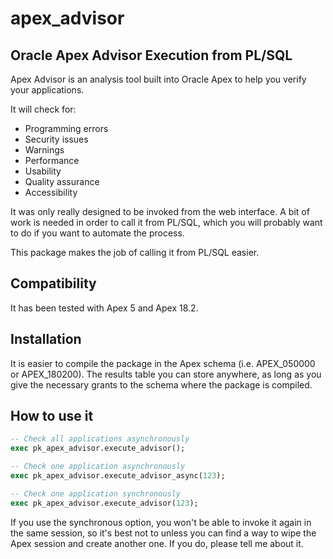 # apex_advisor

## Oracle Apex Advisor Execution from PL/SQL

Apex Advisor is an analysis tool built into Oracle Apex to help you verify your applications.

It will check for:

- Programming errors
- Security issues
- Warnings
- Performance
- Usability
- Quality assurance
- Accessibility

It was only really designed to be invoked from the web interface. A bit of work is needed in order to call it from PL/SQL, which you will probably want to do if you want to automate the process.

This package makes the job of calling it from PL/SQL easier. 

## Compatibility

It has been tested with Apex 5 and Apex 18.2.

## Installation

It is easier to compile the package in the Apex schema (i.e. APEX_050000 or APEX_180200). The results table you can store anywhere, as long as you give the necessary grants to the schema where the package is compiled.

## How to use it

```sql
-- Check all applications asynchronously
exec pk_apex_advisor.execute_advisor();

-- Check one application asynchronously
exec pk_apex_advisor.execute_advisor_async(123);

-- Check one application synchronously
exec pk_apex_advisor.execute_advisor(123);
```

If you use the synchronous option, you won't be able to invoke it again in the same session, so it's best not to unless you can find a way to wipe the Apex session and create another one. If you do, please tell me about it.

